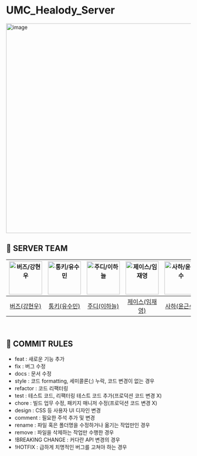 # UMC_Healody_Server
<img width="571" alt="image" src="https://github.com/UMC-Healody/UMC_Healody_Server/assets/55044278/b39c08ef-08f1-438c-b341-3d9c3cc56fb2">

## 🌱 SERVER TEAM
| <img src="https://avatars.githubusercontent.com/u/23547185?v=4" width=90px alt="버즈/강현우"/>  | <img src="https://avatars.githubusercontent.com/u/104756460?v=4" width=90px alt="통키/유수민"/>  | <img src="https://avatars.githubusercontent.com/u/110607164?v=4" width=90px alt="주디/이하늘"/>  | <img src="https://avatars.githubusercontent.com/u/55044278?v=4" width=90px alt="제이스/임재영"/>  | <img src="https://avatars.githubusercontent.com/u/113494060?v=4" width=90px alt="사하/윤근수"/>  | 
| :-----: | :-----: | :-----: | :-----: | :-----: |
| [버즈(강현우)](https://github.com/khwoowoo) | [통키(유수민)](https://github.com/proysm)  | [주디(이하늘)](https://github.com/twosky0202) | [제이스(임재영)](https://github.com/limjustin) | [사하(윤근수)](https://github.com/rlJzr) |
<br>


## 📝 COMMIT RULES

* feat : 새로운 기능 추가
* fix : 버그 수정
* docs : 문서 수정
* style : 코드 formatting, 세미콜론(;) 누락, 코드 변경이 없는 경우
* refactor : 코드 리팩터링
* test : 테스트 코드, 리팩터링 테스트 코드 추가(프로덕션 코드 변경 X)
* chore : 빌드 업무 수정, 패키지 매니저 수정(프로덕션 코드 변경 X)
* design : CSS 등 사용자 UI 디자인 변경
* comment : 필요한 주석 추가 및 변경
* rename : 파일 혹은 폴더명을 수정하거나 옮기는 작업만인 경우
* remove : 파일을 삭제하는 작업만 수행한 경우
* !BREAKING CHANGE : 커다란 API 변경의 경우
* !HOTFIX : 급하게 치명적인 버그를 고쳐야 하는 경우